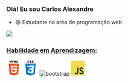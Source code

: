 ### Olá! Eu sou Carlos Alexandre

- 😄 Estudante na aréa de programação web

<div align="">
  <a href="https://github.com/Xaandinho">
  <img height="180em" src="https://github-readme-stats.vercel.app/api?username=Xaandinho&show_icons=true&theme=dracula&include_all_commits=true&count_private=true"/>
</div>
  
<h3 align= "left">Habilidade em Aprendizagem:</h3>
<p align="left"> <a href="https://getbootstrap.com" target="_blank" rel="noreferrer">
  
  
  <a href="https://developer.mozilla.org/en-US/docs/Web/JavaScript" target="_blank" rel="noreferrer">
  </a>
  <img src="https://raw.githubusercontent.com/devicons/devicon/master/icons/html5/html5-original-wordmark.svg" alt="html5" width="40" height="40"/>
  <a href="#" target="_blank" rel="noreferrer">
  </a>
  <img src="https://raw.githubusercontent.com/devicons/devicon/master/icons/css3/css3-original-wordmark.svg" alt= "css3" width="40" height="40"/>
  <a href="https://www.w3schools.com /css/" target="_blank" rel="noreferrer">
  </a>
  <img src="https://raw.githubusercontent.com/devicons/devicon /master/icons/bootstrap/bootstrap-plain-wordmark.svg" alt="bootstrap" width="40" height="40"/>
  </a>
  <a href="https://developer.mozilla.org/en-US/docs/Web/JavaScript" target="_blank" rel="noreferrer"> 
  <img src="https://raw.githubusercontent.com/devicons/devicon/master/icons/javascript/javascript-original.svg" alt="javascript" width="37" height=" 40"/> 
